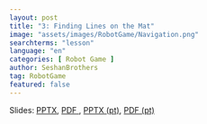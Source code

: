 ```yaml
---
layout: post
title: "3: Finding Lines on the Mat"
image: "assets/images/RobotGame/Navigation.png"
searchterms: "lesson"
language: "en"
categories: [ Robot Game ]
author: SeshanBrothers
tag: RobotGame
featured: false
---
```




Slides: 
<a href="/translations/en-us/RobotGame/FindingLines.pptx">PPTX</a>, 
<a href="/translations/en-us/RobotGame/FindingLines.pdf">PDF </a>,
<a href="/translations/pt-br/RobotGame/EncontrandoLinhas.pptx">PPTX (pt)</a>, 
<a href="/translations/pt-br/RobotGame/EncontrandoLinhas.pdf">PDF (pt)</a>
